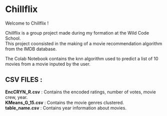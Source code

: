 # Chillflix

Welcome to Chillflix !

Chillflix is a group project made during my formation at the Wild Code School.  
This project coonsisted in the making of a movie recommendation algorithm from the IMDB database.

The Colab Notebook contains the knn algorithm used to predict a list of 10 movies from a movie inputed by the user.

CSV FILES :
------

**EncCRYN_R.csv** : Contains the encoded ratings, number of votes, movie crew, year.  
**KMeans_G_15.csv** : Contains the movie genres clustered.  
**table_name.csv** : Contains year information about movies.  
